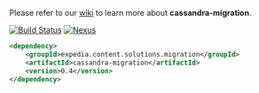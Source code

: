 Please refer to our [wiki](https://ewegithub.sb.karmalab.net/ContentSolutions/cassandra-migration/wiki) to learn more about **cassandra-migration**.

[![Build Status](https://jenkins.karmalab.net/jenkins/view/CS/view/PLATFORM/view/CASSANDRA-MIGRATION/view/DEVELOP/job/Cassandra-Migration.DEV_LANE.build/badge/icon)](https://jenkins.karmalab.net/jenkins/view/CS/view/PLATFORM/view/CASSANDRA-MIGRATION/view/DEVELOP)
[![Nexus](https://img.shields.io/badge/release-0.4-brightgreen.svg)](http://nexus.sb.karmalab.net/nexus/content/repositories/cs-releases/expedia/content/solutions/migration/cassandra-migration/)

```xml
<dependency>
    <groupId>expedia.content.solutions.migration</groupId>
    <artifactId>cassandra-migration</artifactId>
    <version>0.4</version>
</dependency>
```





 
